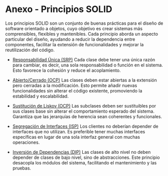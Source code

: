# Anexo - Principios SOLID

Los principios SOLID son un conjunto de buenas prácticas para el diseño de software orientado a objetos, cuyo objetivo es crear sistemas más comprensibles, flexibles y mantenibles. Cada principio aborda un aspecto particular del diseño, ayudando a reducir la dependencia entre componentes, facilitar la extensión de funcionalidades y mejorar la reutilización del código.

- [Responsabilidad Única (SRP)](srp.md)
Cada clase debe tener una única razón para cambiar, es decir, una sola responsabilidad o función en el sistema. Esto favorece la cohesión y reduce el acoplamiento.

- [Abierto/Cerrado (OCP)](ocp.md)
Las clases deben estar abiertas a la extensión pero cerradas a la modificación. Esto permite añadir nuevas funcionalidades sin alterar el código existente, promoviendo la estabilidad y escalabilidad.

- [Sustitución de Liskov (OCP)](lsp.md)
Las subclases deben ser sustituibles por sus clases base sin alterar el comportamiento esperado del sistema. Garantiza que las jerarquías de herencia sean coherentes y funcionales.

- [Segregación de Interfaces (ISP)](isp.md)
Los clientes no deberían depender de interfaces que no utilizan. Es preferible tener muchas interfaces específicas en lugar de una sola interfaz general con muchas operaciones.

- [Inversión de Dependencias (DIP)](dip.md)
Las clases de alto nivel no deben depender de clases de bajo nivel, sino de abstracciones. Este principio desacopla los módulos del sistema, facilitando el mantenimiento y las pruebas.
